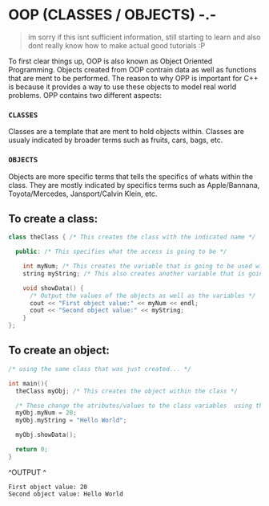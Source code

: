 # OOP (CLASSES / OBJECTS) -.-
> im sorry if this isnt sufficient information, still starting to learn and also dont really know how
> to make actual good tutorials :P

To first clear things up, OOP is also known as Object Oriented Programming. Objects created from OOP contrain data as well as functions that are ment to be performed. The reason to why OPP is important for C++ is because it provides a way to use these objects to model real world problems. OPP contains two different aspects:

### ``` CLASSES ``` 
Classes are a template that are ment to hold objects within. Classes are usualy indicated by broader terms such as fruits, cars, bags, etc.
### ``` OBJECTS ```
Objects are more specific terms that tells the specifics of whats within the class. They are mostly indicated by specifics terms such as Apple/Bannana, Toyota/Mercedes, Jansport/Calvin Klein, etc.

## To create a class:
```cpp
class theClass { /* This creates the class with the indicated name */

  public: /* This specifies what the access is going to be */

    int myNum; /* This creates the variable that is going to be used within the class */
    string myString; /* This also creates another variable that is going to be used within the class*/

    void showData() {
      /* Output the values of the objects as well as the variables */
      cout << "First object value:" << myNum << endl;
      cout << "Second object value:" << myString;
    }
};
```
## To create an object:
```cpp
/* using the same class that was just created... */

int main(){
  theClass myObj; /* This creates the object within the class */

  /* These change the atributes/values to the class variables  using the object */
  myObj.myNum = 20; 
  myObj.myString = "Hello World";

  myObj.showData();

  return 0;
}
```
^OUTPUT ^
```
First object value: 20
Second object value: Hello World
```
